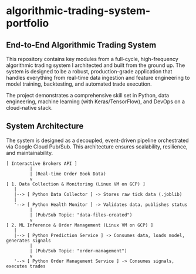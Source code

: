 # algorithmic-trading-system-portfolio

## End-to-End Algorithmic Trading System

This repository contains key modules from a full-cycle, high-frequency algorithmic trading system I architected and built from the ground up. The system is designed to be a robust, production-grade application that handles everything from real-time data ingestion and feature engineering to model training, backtesting, and automated trade execution.

The project demonstrates a comprehensive skill set in Python, data engineering, machine learning (with Keras/TensorFlow), and DevOps on a cloud-native stack.

## System Architecture

The system is designed as a decoupled, event-driven pipeline orchestrated via Google Cloud Pub/Sub. This architecture ensures scalability, resilience, and maintainability.

```
[ Interactive Brokers API ]
         |
         | (Real-time Order Book Data)
         v
[ 1. Data Collection & Monitoring (Linux VM on GCP) ]
   |
   |--> [ Python Data Collector ] -> Stores raw tick data (.joblib)
   |
   '--> [ Python Health Monitor ] -> Validates data, publishes status
         |
         | (Pub/Sub Topic: "data-files-created")
         v
[ 2. ML Inference & Order Management (Linux VM on GCP) ]
   |
   |--> [ Python Prediction Service ] -> Consumes data, loads model, generates signals
         |
         | (Pub/Sub Topic: "order-management")
         v
   '--> [ Python Order Management Service ] -> Consumes signals, executes trades
```
